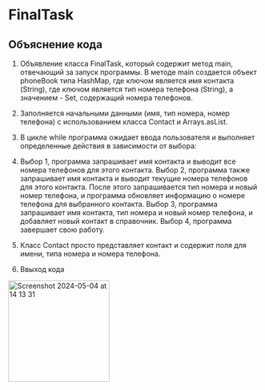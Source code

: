 # FinalTask

## Объяснение кода

1. Объявление класса FinalTask, который содержит метод main, отвечающий за запуск программы.
В методе main создается объект phoneBook типа HashMap, где ключом является имя контакта (String), где ключом является тип номера телефона (String), а значением - Set<String>, содержащий номера телефонов.
2. Заполняется начальными данными (имя, тип номера, номер телефона) с использованием класса Contact и Arrays.asList.
3. В цикле while программа ожидает ввода пользователя и выполняет определенные действия в зависимости от выбора:
4. Выбор 1, программа запрашивает имя контакта и выводит все номера телефонов для этого контакта.
Выбор 2, программа также запрашивает имя контакта и выводит текущие номера телефонов для этого контакта. После этого запрашивается тип номера и новый номер телефона, и программа обновляет информацию о номере телефона для выбранного контакта. 
Выбор 3, программа запрашивает имя контакта, тип номера и новый номер телефона, и добавляет новый контакт в справочник.
Выбор 4, программа завершает свою работу.
5. Класс Contact просто представляет контакт и содержит поля для имени, типа номера и номера телефона.

6. Ввыход кода

<img width="202" alt="Screenshot 2024-05-04 at 14 13 31" src="https://github.com/imalikov13943/FinalTask/assets/102352450/d2fec580-8a3b-4f46-9ae4-d2119c098384">
